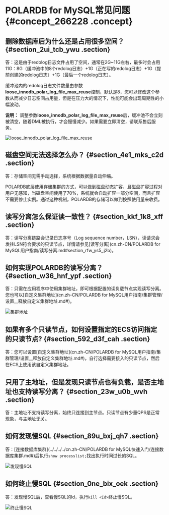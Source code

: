 # POLARDB for MySQL常见问题 {#concept_266228 .concept}

## 删除数据库后为什么还是占用很多空间？ {#section_2ui_tcb_ywu .section}

答：这是由于redolog日志文件占用了空间，通常在2G~11G左右，最多时会占用11G：8G（缓冲池中的8个redolog日志）+1G（正在写的redolog日志）+1G（提前创建的redolog日志）+1G（最后一个redolog日志）。

缓冲池内的redolog日志文件数量由参数**loose\_innodb\_polar\_log\_file\_max\_reuse**控制，默认是8，您可以修改这个参数从而减少日志空间占用量，但是在压力大的情况下，性能可能会出现周期性的小幅波动。

**说明：** 调整参数**loose\_innodb\_polar\_log\_file\_max\_reuse**后，缓冲池不会立刻被清空，随着DML被执行，才会慢慢减少。如果需要立即清空，请联系售后服务。

![loose_innodb_polar_log_file_max_reuse](http://static-aliyun-doc.oss-cn-hangzhou.aliyuncs.com/assets/img/220154/156048068947439_zh-CN.png)

## 磁盘空间无法选择怎么办？ {#section_4e1_mks_c2d .section}

答：存储空间无需手动选择，系统根据数据量自动伸缩。

POLARDB底层使用存储集群的方式，可以做到磁盘动态扩容，且磁盘扩容过程对用户无感知，当磁盘空间使用了70%，系统就会自动扩容一部分空间，而且扩容不需要停止实例。通过这种机制，POLARDB的存储可以做到按照使用量来收费。

## 读写分离怎么保证读一致性？ {#section_kkf_1k8_xff .section}

答：读写分离链路会记录日志序号（Log sequence number，LSN），读请求会发往LSN符合要求的只读节点，详情请参见[读写分离](cn.zh-CN/POLARDB for MySQL用户指南/读写分离.md#section_rfw_ys5_j2b)。

## 如何实现POLARDB的读写分离？ {#section_w36_hnf_ypf .section}

答：只需在应用程序中使用集群地址，即可根据配置的读负载节点实现读写分离。您也可以[自定义集群地址](cn.zh-CN/POLARDB for MySQL用户指南/集群管理/设置__释放自定义集群地址.md#)。

![集群地址](http://static-aliyun-doc.oss-cn-hangzhou.aliyuncs.com/assets/img/220154/156048068948356_zh-CN.png)

## 如果有多个只读节点，如何设置指定的ECS访问指定的只读节点? {#section_592_d3f_cah .section}

答：您可以设置[自定义集群地址](cn.zh-CN/POLARDB for MySQL用户指南/集群管理/设置__释放自定义集群地址.md#)，自行选择需要接入的只读节点，然后在ECS上使用该自定义集群地址。

## 只用了主地址，但是发现只读节点也有负载，是否主地址也支持读写分离？ {#section_23w_u0b_wvh .section}

答：主地址不支持读写分离，始终只连接到主节点。只读节点有少量QPS是正常现象，与主地址无关。

## 如何发现慢SQL {#section_89u_bxj_qh7 .section}

答：[连接数据库集群](../../../../cn.zh-CN/POLARDB for MySQL快速入门/连接数据库集群.md#)后执行`show processlist;`找出执行时间过长的SQL。

![发现慢SQL](http://static-aliyun-doc.oss-cn-hangzhou.aliyuncs.com/assets/img/220154/156048068949301_zh-CN.png)

## 如何终止慢SQL {#section_0ne_bix_oek .section}

答：发现慢SQL后，查看慢SQL的Id，执行`kill <Id>`终止慢SQL。

![终止慢SQL](http://static-aliyun-doc.oss-cn-hangzhou.aliyuncs.com/assets/img/220154/156048069049302_zh-CN.png)

